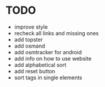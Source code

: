 # TODO

- improve style
- recheck all links and missing ones
- add topster
- add osmand
- add osmtracker for android
- add info on how to use website
- add alphabetical sort
- add reset button
- sort tags in single elements
